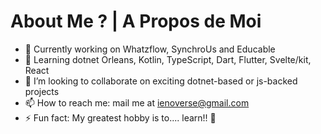 # About Me ? | A Propos de Moi
- 🔭 Currently working on Whatzflow, SynchroUs and Educable
- 🌱 Learning dotnet Orleans, Kotlin, TypeScript, Dart, Flutter, Svelte/kit, React
- 👯 I’m looking to collaborate on exciting dotnet-based or js-backed projects
- 📫 How to reach me: mail me at ienoverse@gmail.com
- ⚡ Fun fact: My greatest hobby is to.... learn!! 👀
